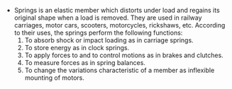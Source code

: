 - Springs is an elastic member which distorts under load and regains its original shape when a load is removed. They are used in railway carriages, motor cars, scooters, motorcycles, rickshaws, etc. According to their uses, the springs perform the following functions:
  1. To absorb shock or impact loading as in carriage springs.
  2. To store energy as in clock springs.
  3. To apply forces to and to control motions as in brakes and clutches.
  4. To measure forces as in spring balances.
  5. To change the variations characteristic of a member as inflexible mounting of motors.
  
